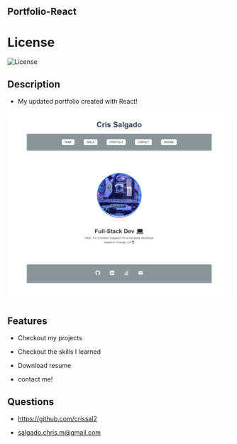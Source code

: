 ## Portfolio-React

  # License
  ![License](https://img.shields.io/badge/License-MIT-yellow.svg)
  
## Description
  
  - My updated portfolio created with React!

  ![Webpage Preview](./src/assets/images/portfolio.png)
  
## Features
  
  - Checkout my projects

  - Checkout the skills I learned

  - Download resume
  
  - contact me!
  
## Questions
  
  - https://github.com/crissal2
  
  - salgado.chris.m@gmail.com
  